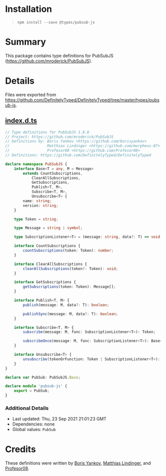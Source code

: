 # Installation
> `npm install --save @types/pubsub-js`

# Summary
This package contains type definitions for PubSubJS (https://github.com/mroderick/PubSubJS).

# Details
Files were exported from https://github.com/DefinitelyTyped/DefinitelyTyped/tree/master/types/pubsub-js.
## [index.d.ts](https://github.com/DefinitelyTyped/DefinitelyTyped/tree/master/types/pubsub-js/index.d.ts)
````ts
// Type definitions for PubSubJS 1.8.0
// Project: https://github.com/mroderick/PubSubJS
// Definitions by: Boris Yankov <https://github.com/borisyankov>
//                 Matthias Lindinger <https://github.com/morpheus-87>
//                 Profesor08 <https://github.com/Profesor08>
// Definitions: https://github.com/DefinitelyTyped/DefinitelyTyped

declare namespace PubSubJS {
    interface Base<T = any, M = Message>
        extends CountSubscriptions,
            ClearAllSubscriptions,
            GetSubscriptions,
            Publish<T, M>,
            Subscribe<T, M>,
            Unsubscribe<T> {
        name: string;
        version: string;
    }

    type Token = string;

    type Message = string | symbol;

    type SubscriptionListener<T> = (message: string, data?: T) => void;

    interface CountSubscriptions {
        countSubscriptions(token: Token): number;
    }

    interface ClearAllSubscriptions {
        clearAllSubscriptions(token?: Token): void;
    }

    interface GetSubscriptions {
        getSubscriptions(token: Token): Message[];
    }

    interface Publish<T, M> {
        publish(message: M, data?: T): boolean;

        publishSync(message: M, data?: T): boolean;
    }

    interface Subscribe<T, M> {
        subscribe(message: M, func: SubscriptionListener<T>): Token;

        subscribeOnce(message: M, func: SubscriptionListener<T>): Base<T, M>;
    }

    interface Unsubscribe<T> {
        unsubscribe(tokenOrFunction: Token | SubscriptionListener<T>): Token | boolean;
    }
}

declare var PubSub: PubSubJS.Base;

declare module 'pubsub-js' {
    export = PubSub;
}

````

### Additional Details
 * Last updated: Thu, 23 Sep 2021 21:01:23 GMT
 * Dependencies: none
 * Global values: `PubSub`

# Credits
These definitions were written by [Boris Yankov](https://github.com/borisyankov), [Matthias Lindinger](https://github.com/morpheus-87), and [Profesor08](https://github.com/Profesor08).
